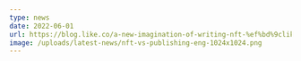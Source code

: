 ```yaml
---
type: news
date: 2022-06-01
url: https://blog.like.co/a-new-imagination-of-writing-nft-%ef%bd%9clikecoin-newsletter/
image: /uploads/latest-news/nft-vs-publishing-eng-1024x1024.png
---
```

